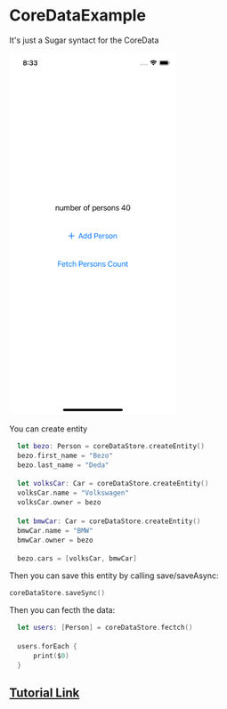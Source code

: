 # CoreDataExample

It's just a Sugar syntact for the CoreData

<img src="https://github.com/deda9/CoreDataExample/blob/main/image.png" width="300px"/>

You can create entity 
```Swift
  let bezo: Person = coreDataStore.createEntity()
  bezo.first_name = "Bezo"
  bezo.last_name = "Deda"

  let volksCar: Car = coreDataStore.createEntity()
  volksCar.name = "Volkswagen"
  volksCar.owner = bezo

  let bmwCar: Car = coreDataStore.createEntity()
  bmwCar.name = "BMW"
  bmwCar.owner = bezo

  bezo.cars = [volksCar, bmwCar]
```

Then you can save this entity by calling save/saveAsync:
  ```Swift
  coreDataStore.saveSync()

```
Then you can fecth the data:
```Swift
  let users: [Person] = coreDataStore.fectch()

  users.forEach {
      print($0)
  }
```


## [Tutorial Link](https://deda9.medium.com/ios-core-data-with-sugar-syntax-ef53a0e06efe)
